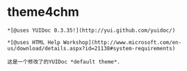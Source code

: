 theme4chm
=========


	*[@uses YUIDoc 0.3.35!](http://yui.github.com/yuidoc/)

	*[@uses HTML Help Workshop](http://www.microsoft.com/en-us/download/details.aspx?id=21138#system-requirements)

	这是一个修改了的YUIDoc *default theme*.
	
